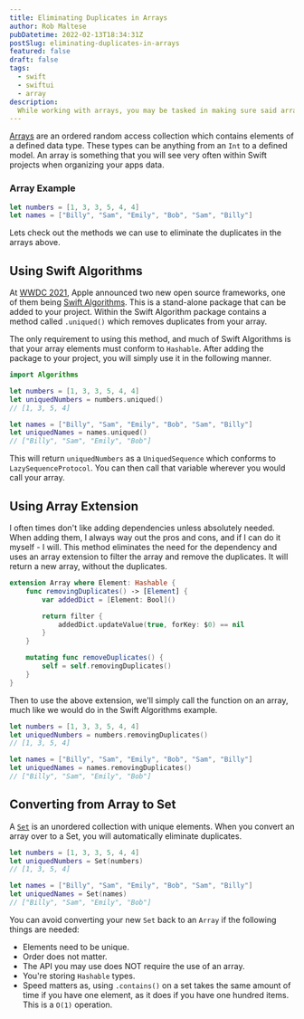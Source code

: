 ```yaml
---
title: Eliminating Duplicates in Arrays
author: Rob Maltese
pubDatetime: 2022-02-13T18:34:31Z
postSlug: eliminating-duplicates-in-arrays
featured: false
draft: false
tags:
  - swift
  - swiftui
  - array
description:
  While working with arrays, you may be tasked in making sure said array does not have any duplicates. We'll cover a few various methods to complete that within this article.
---
```


[Arrays](https://developer.apple.com/documentation/swift/array) are an ordered random access collection which contains elements of a defined data type. These types can be anything from an `Int` to a defined model. An array is something that you will see very often within Swift projects when organizing your apps data. 

### Array Example
```swift
let numbers = [1, 3, 3, 5, 4, 4]
let names = ["Billy", "Sam", "Emily", "Bob", "Sam", "Billy"]
```

Lets check out the methods we can use to eliminate the duplicates in the arrays above.

## Using Swift Algorithms

At [WWDC 2021](https://developer.apple.com/videos/play/wwdc2021/10256/), Apple announced two new open source frameworks, one of them being [Swift Algorithms](https://github.com/apple/swift-algorithms). This is a stand-alone package that can be added to your project. Within the Swift Algorithm package contains a method called `.uniqued()` which removes duplicates from your array. 

The only requirement to using this method, and much of Swift Algorithms is that your array elements must conform to `Hashable`. After adding the package to your project, you will simply use it in the following manner.

```swift
import Algorithms

let numbers = [1, 3, 3, 5, 4, 4]
let uniquedNumbers = numbers.uniqued()
// [1, 3, 5, 4]

let names = ["Billy", "Sam", "Emily", "Bob", "Sam", "Billy"]
let uniquedNames = names.uniqued()
// ["Billy", "Sam", "Emily", "Bob"]
```

This will return `uniquedNumbers` as a `UniquedSequence` which conforms to `LazySequenceProtocol`. You can then call that variable wherever you would call your array.

## Using Array Extension

I often times don't like adding dependencies unless absolutely needed. When adding them, I always way out the pros and cons, and if I can do it myself - I will. This method eliminates the need for the dependency and uses an array extension to filter the array and remove the duplicates. It will return a new array, without the duplicates.

```swift
extension Array where Element: Hashable {
    func removingDuplicates() -> [Element] {
        var addedDict = [Element: Bool]()

        return filter {
            addedDict.updateValue(true, forKey: $0) == nil
        }
    }

    mutating func removeDuplicates() {
        self = self.removingDuplicates()
    }
}
```

Then to use the above extension, we'll simply call the function on an array, much like we would do in the Swift Algorithms example.

```swift
let numbers = [1, 3, 3, 5, 4, 4]
let uniquedNumbers = numbers.removingDuplicates()
// [1, 3, 5, 4]

let names = ["Billy", "Sam", "Emily", "Bob", "Sam", "Billy"]
let uniquedNames = names.removingDuplicates() 
// ["Billy", "Sam", "Emily", "Bob"]
```

## Converting from Array to Set

A [`Set`](https://developer.apple.com/documentation/swift/set) is an unordered collection with unique elements. When you convert an array over to a Set, you will automatically eliminate duplicates. 

```swift
let numbers = [1, 3, 3, 5, 4, 4]
let uniquedNumbers = Set(numbers)
// [1, 3, 5, 4]

let names = ["Billy", "Sam", "Emily", "Bob", "Sam", "Billy"]
let uniquedNames = Set(names) 
// ["Billy", "Sam", "Emily", "Bob"]
```

You can avoid converting your new `Set` back to an `Array` if the following things are needed:
- Elements need to be unique.
- Order does not matter.
- The API you may use does NOT require the use of an array.
- You're storing `Hashable` types.
- Speed matters as, using `.contains()` on a set takes the same amount of time if you have one element, as it does if you have one hundred items. This is a `O(1)` operation.


